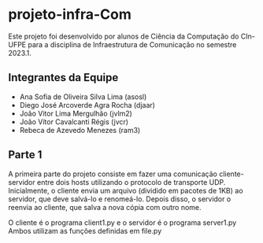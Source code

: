 # projeto-infra-Com

Este projeto foi desenvolvido por alunos de Ciência da Computação do CIn-UFPE para a disciplina de Infraestrutura de Comunicação no semestre 2023.1.

## Integrantes da Equipe

- Ana Sofia de Oliveira Silva Lima (asosl)
- Diego José Arcoverde Agra Rocha (djaar)
- João Vitor Lima Mergulhão (jvlm2)
- João Vítor Cavalcanti Régis (jvcr)
- Rebeca de Azevedo Menezes (ram3)

## Parte 1

A primeira parte do projeto consiste em fazer uma comunicação cliente-servidor entre dois hosts utilizando o protocolo de transporte UDP. 
Inicialmente, o cliente envia um arquivo (dividido em pacotes de 1KB) ao servidor, que deve salvá-lo e renomeá-lo. Depois disso, o servidor o reenvia ao cliente, que salva a nova cópia com outro nome.

O cliente é o programa client1.py e o servidor é o programa server1.py Ambos utilizam as funções definidas em file.py